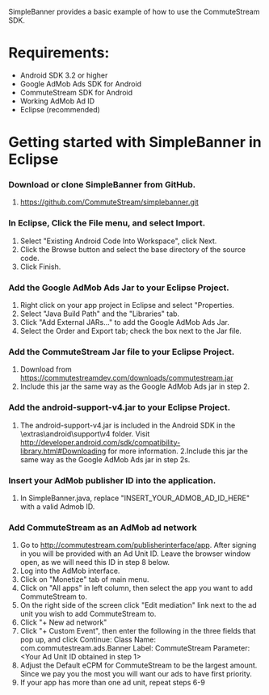 SimpleBanner provides a basic example of how to use the CommuteStream SDK.

# Requirements:
- Android SDK 3.2 or higher
- Google AdMob Ads SDK for Android
- CommuteStream SDK for Android
- Working AdMob Ad ID
- Eclipse (recommended)

# Getting started with SimpleBanner in Eclipse

### Download or clone SimpleBanner from GitHub.
1. https://github.com/CommuteStream/simplebanner.git

### In Eclipse, Click the File menu, and select Import.
1. Select "Existing Android Code Into Workspace", click Next.
2. Click the Browse button and select the base directory of the source code. 
3. Click Finish.

### Add the Google AdMob Ads Jar to your Eclipse Project.
1. Right click on your app project in Eclipse and select "Properties.
2. Select "Java Build Path" and the "Libraries" tab. 
3. Click "Add External JARs..." to add the Google AdMob Ads Jar.
4. Select the Order and Export tab; check the box next to the Jar file.

### Add the CommuteStream Jar file to your Eclipse Project.
1. Download from https://commutestreamdev.com/downloads/commutestream.jar
2. Include this jar the same way as the Google AdMob Ads jar in step 2.

### Add the android-support-v4.jar to your Eclipse Project.
1. The android-support-v4.jar is included in the Android SDK in the \extras\android\support\v4 folder. Visit http://developer.android.com/sdk/compatibility-library.html#Downloading for more information.
2.Include this jar the same way as the Google AdMob Ads jar in step 2s.
 
### Insert your AdMob publisher ID into the application.
1. In SimpleBanner.java, replace "INSERT_YOUR_ADMOB_AD_ID_HERE" with a valid Admob ID.

### Add CommuteStream as an AdMob ad network
1. Go to http://commutestream.com/publisherinterface/app. After signing in you will be provided with an Ad Unit ID. Leave the browser window open, as we will need this ID in step 8 below.
2. Log into the AdMob interface.
3. Click on "Monetize" tab of main menu. 
4. Click on "All apps" in left column, then select the app you want to add CommuteStream to.
5. On the right side of the screen click "Edit mediation" link next to the ad unit you wish to add CommuteStream to.
6. Click "+ New ad network"
7. Click "+ Custom Event", then enter the following in the three fields that pop up, and click Continue:
    Class Name: com.commutestream.ads.Banner
    Label: CommuteStream
    Parameter: <Your Ad Unit ID obtained in step 1>
8. Adjust the Default eCPM for CommuteStream to be the largest amount. Since we pay you the most you will want our ads to have first priority. 
9. If your app has more than one ad unit, repeat steps 6-9


